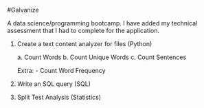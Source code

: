 #Galvanize

A data science/programming bootcamp. I have added my technical assessment that I had to complete for the application.

1. Create a text content analyzer for files (Python)
	
	a. Count Words
	b. Count Unique Words
	c. Count Sentences
	
	Extra:
		- Count Word Frequency

2. Write an SQL query (SQL)

3. Split Test Analysis (Statistics)
